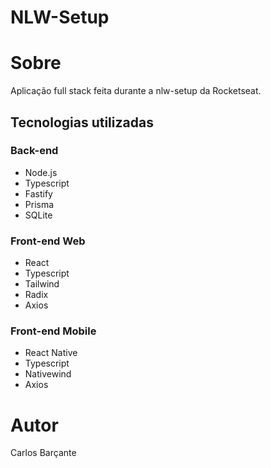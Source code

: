# NLW-Setup


# Sobre

Aplicação full stack feita durante a nlw-setup da Rocketseat.

## Tecnologias utilizadas

### Back-end

- Node.js
- Typescript
- Fastify
- Prisma
- SQLite

### Front-end Web

- React
- Typescript
- Tailwind
- Radix
- Axios

### Front-end Mobile

- React Native
- Typescript
- Nativewind
- Axios

# Autor

Carlos Barçante

